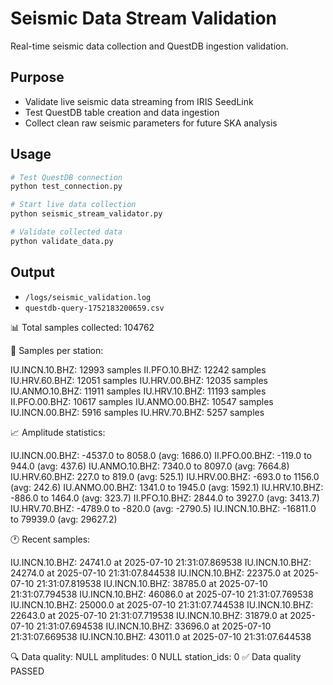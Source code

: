 # Seismic Data Stream Validation

Real-time seismic data collection and QuestDB ingestion validation.

## Purpose
- Validate live seismic data streaming from IRIS SeedLink
- Test QuestDB table creation and data ingestion
- Collect clean raw seismic parameters for future SKA analysis

## Usage

```bash
# Test QuestDB connection
python test_connection.py

# Start live data collection
python seismic_stream_validator.py

# Validate collected data
python validate_data.py
```

## Output

- `/logs/seismic_validation.log`
- `questdb-query-1752183200659.csv`


📊 Total samples collected: 104762

📍 Samples per station:

   IU.INCN.10.BHZ: 12993 samples
   II.PFO.10.BHZ: 12242 samples
   IU.HRV.60.BHZ: 12051 samples
   IU.HRV.00.BHZ: 12035 samples
   IU.ANMO.10.BHZ: 11911 samples
   IU.HRV.10.BHZ: 11193 samples
   II.PFO.00.BHZ: 10617 samples
   IU.ANMO.00.BHZ: 10547 samples
   IU.INCN.00.BHZ: 5916 samples
   IU.HRV.70.BHZ: 5257 samples

📈 Amplitude statistics:

   IU.INCN.00.BHZ: -4537.0 to 8058.0 (avg: 1686.0)
   II.PFO.00.BHZ: -119.0 to 944.0 (avg: 437.6)
   IU.ANMO.10.BHZ: 7340.0 to 8097.0 (avg: 7664.8)
   IU.HRV.60.BHZ: 227.0 to 819.0 (avg: 525.1)
   IU.HRV.00.BHZ: -693.0 to 1156.0 (avg: 242.6)
   IU.ANMO.00.BHZ: 1341.0 to 1945.0 (avg: 1592.1)
   IU.HRV.10.BHZ: -886.0 to 1464.0 (avg: 323.7)
   II.PFO.10.BHZ: 2844.0 to 3927.0 (avg: 3413.7)
   IU.HRV.70.BHZ: -4789.0 to -820.0 (avg: -2790.5)
   IU.INCN.10.BHZ: -16811.0 to 79939.0 (avg: 29627.2)

🕐 Recent samples:

   IU.INCN.10.BHZ: 24741.0 at 2025-07-10 21:31:07.869538
   IU.INCN.10.BHZ: 24274.0 at 2025-07-10 21:31:07.844538
   IU.INCN.10.BHZ: 22375.0 at 2025-07-10 21:31:07.819538
   IU.INCN.10.BHZ: 38785.0 at 2025-07-10 21:31:07.794538
   IU.INCN.10.BHZ: 46086.0 at 2025-07-10 21:31:07.769538
   IU.INCN.10.BHZ: 25000.0 at 2025-07-10 21:31:07.744538
   IU.INCN.10.BHZ: 22643.0 at 2025-07-10 21:31:07.719538
   IU.INCN.10.BHZ: 31879.0 at 2025-07-10 21:31:07.694538
   IU.INCN.10.BHZ: 33696.0 at 2025-07-10 21:31:07.669538
   IU.INCN.10.BHZ: 43011.0 at 2025-07-10 21:31:07.644538

🔍 Data quality:
   NULL amplitudes: 0
   NULL station_ids: 0
✅ Data quality PASSED